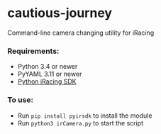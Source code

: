 # cautious-journey
Command-line camera changing utility for iRacing

### Requirements:
 - Python 3.4 or newer
 - PyYAML 3.11 or newer
 - [Python iRacing SDK](https://github.com/kutu/pyirsdk)

### To use:
 - Run `pip install pyirsdk` to install the module
 - Run `python3 irCamera.py` to start the script

